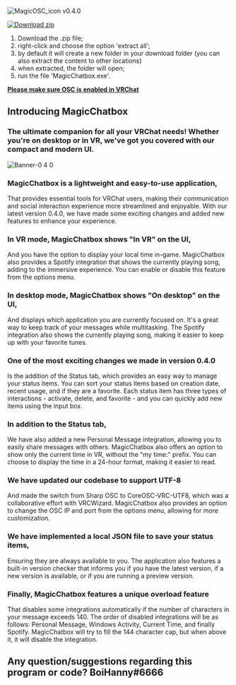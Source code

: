 ![MagicOSC_icon](https://user-images.githubusercontent.com/114599052/194428052-3e5d0018-4a96-405d-b2e2-c7db16d02940.png)    v0.4.0
<!-- BEGIN LATEST DOWNLOAD BUTTON -->
[![Download zip](https://custom-icon-badges.herokuapp.com/badge/-Download-blue?style=for-the-badge&logo=download&logoColor=white "Download zip")](https://github.com/BoiHanny/vrcosc-magicchatbox/releases/download/v0.4.0/Version-0.4.0.zip)
<!-- END LATEST DOWNLOAD BUTTON -->

1. Download the .zip file;
2. right-click and choose the option 'extract all';
3. by default it will create a new folder in your download folder (you can also extract the content to other locations)
4. when extracted, the folder will open;
5. run the file 'MagicChatbox.exe'.

[**Please make sure OSC is enabled in VRChat**](https://youtu.be/OHjN_q6RqGY?t=80)

## Introducing MagicChatbox
### The ultimate companion for all your VRChat needs! Whether you're on desktop or in VR, we've got you covered with our compact and modern UI.
![Banner-0 4 0](https://user-images.githubusercontent.com/114599052/217104290-b262a5b8-d91a-4c99-8dcb-d0be9f594ac4.png)

### MagicChatbox is a lightweight and easy-to-use application,
That provides essential tools for VRChat users, making their communication and social interaction experience more streamlined and enjoyable. With our latest version 0.4.0, we have made some exciting changes and added new features to enhance your experience.

### In VR mode, MagicChatbox shows "In VR" on the UI, 
And you have the option to display your local time in-game. MagicChatbox also provides a Spotify integration that shows the currently playing song, adding to the immersive experience. You can enable or disable this feature from the options menu.

### In desktop mode, MagicChatbox shows "On desktop" on the UI, 
And displays which application you are currently focused on. It's a great way to keep track of your messages while multitasking. The Spotify integration also shows the currently playing song, making it easier to keep up with your favorite tunes.

### One of the most exciting changes we made in version 0.4.0 
Is the addition of the Status tab, which provides an easy way to manage your status items. You can sort your status items based on creation date, recent usage, and if they are a favorite. Each status item has three types of interactions - activate, delete, and favorite - and you can quickly add new items using the input box.

### In addition to the Status tab, 
We have also added a new Personal Message integration, allowing you to easily share messages with others. MagicChatbox also offers an option to show only the current time in VR, without the "my time:" prefix. You can choose to display the time in a 24-hour format, making it easier to read.

### We have updated our codebase to support UTF-8
And made the switch from Sharp OSC to CoreOSC-VRC-UTF8, which was a collaborative effort with VRCWizard. MagicChatbox also provides an option to change the OSC IP and port from the options menu, allowing for more customization.

### We have implemented a local JSON file to save your status items, 
Ensuring they are always available to you. The application also features a built-in version checker that informs you if you have the latest version, if a new version is available, or if you are running a preview version.

### Finally, MagicChatbox features a unique overload feature
That disables some integrations automatically if the number of characters in your message exceeds 140. The order of disabled integrations will be as follows: Personal Message, Windows Activity, Current Time, and finally Spotify. MagicChatbox will try to fill the 144 character cap, but when above it, it will disable the integration.

## Any question/suggestions regarding this program or code? BoiHanny#6666


